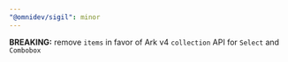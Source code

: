 ```yaml
---
"@omnidev/sigil": minor
---
```


**BREAKING:** remove `items` in favor of Ark v4 `collection` API for `Select` and `Combobox`
